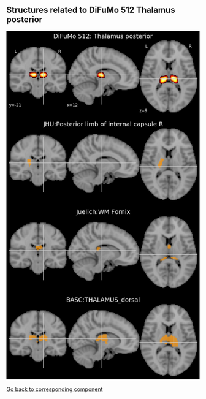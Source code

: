 


## Structures related to DiFuMo 512 Thalamus posterior

![71](71.jpg "Structures related to DiFuMo 512 Thalamus posterior")

[Go back to corresponding component](https://parietal-inria.github.io/DiFuMo/512/html/71.html)